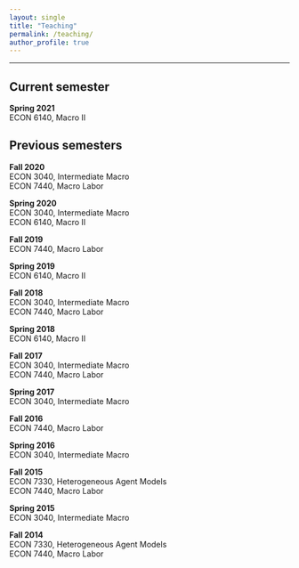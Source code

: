 ```yaml
---
layout: single
title: "Teaching"
permalink: /teaching/
author_profile: true
---
```

---
## Current semester  
**Spring 2021**  
ECON 6140, Macro II     

## Previous semesters
**Fall 2020**  
ECON 3040, Intermediate Macro  
ECON 7440, Macro Labor   

**Spring 2020**  
ECON 3040, Intermediate Macro    
ECON 6140, Macro II     

**Fall 2019**  
ECON 7440, Macro Labor   

**Spring 2019**   
ECON 6140, Macro II     

**Fall 2018**  
ECON 3040, Intermediate Macro   
ECON 7440, Macro Labor   

**Spring 2018**    
ECON 6140, Macro II  

**Fall 2017**   
ECON 3040, Intermediate Macro   
ECON 7440, Macro Labor   

**Spring 2017**   
ECON 3040, Intermediate Macro   

**Fall 2016**   
ECON 7440, Macro Labor   

**Spring 2016**    
ECON 3040, Intermediate Macro  

**Fall 2015**  
ECON 7330, Heterogeneous Agent Models  
ECON 7440, Macro Labor  

**Spring 2015**    
ECON 3040, Intermediate Macro  

**Fall 2014**  
ECON 7330, Heterogeneous Agent Models  
ECON 7440, Macro Labor  





